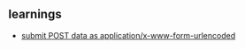 ## learnings
- [submit POST data as application/x-www-form-urlencoded](https://docs.angularjs.org/api/ng/service/$httpParamSerializerJQLike)